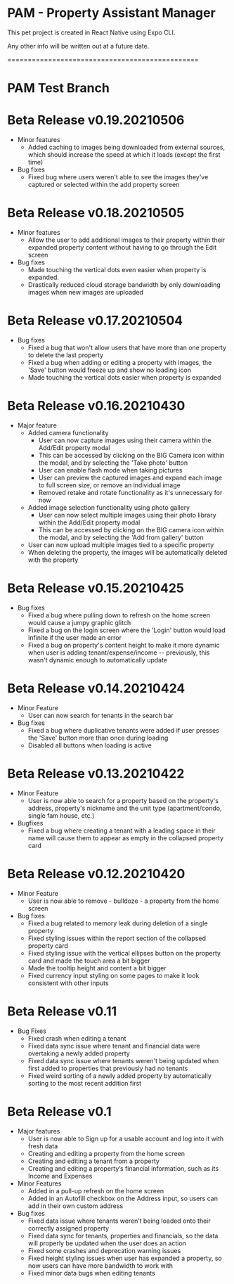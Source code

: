 # PAM - Property Assistant Manager

This pet project is created in React Native using Expo CLI. 

Any other info will be written out at a future date.

===============================================

# PAM Test Branch

# Beta Release v0.19.20210506
- Minor features
    - Added caching to images being downloaded from external sources, which should increase the speed at which it loads (except the first time)
- Bug fixes
    - Fixed bug where users weren't able to see the images they've captured or selected within the add property screen

# Beta Release v0.18.20210505
- Minor features
    - Allow the user to add additional images to their property within their expanded property content without having to go through the Edit screen
- Bug fixes
    - Made touching the vertical dots even easier when property is expanded.
    - Drastically reduced cloud storage bandwidth by only downloading images when new images are uploaded

# Beta Release v0.17.20210504
- Bug fixes
    - Fixed a bug that won't allow users that have more than one property to delete the last property
    - Fixed a bug when adding or editing a property with images, the 'Save' button would freeze up and show no loading icon
    - Made touching the vertical dots easier when property is expanded

# Beta Release v0.16.20210430
- Major feature
    - Added camera functionality
        - User can now capture images using their camera within the Add/Edit property modal
        - This can be accessed by clicking on the BIG Camera icon within the modal, and by selecting the 'Take photo' button
        - User can enable flash mode when taking pictures
        - User can preview the captured images and expand each image to full screen size, or remove an individual image
        - Removed retake and rotate functionality as it's unnecessary for now
    - Added image selection functionality using photo gallery
        - User can now select multiple images using their photo library within the Add/Edit property modal
        - This can be accessed by clicking on the BIG camera icon within the modal, and by selecting the 'Add from gallery' button
    - User can now upload multiple images tied to a specific property
    - When deleting the property, the images will be automatically deleted with the property

# Beta Release v0.15.20210425
- Bug fixes
    - Fixed a bug where pulling down to refresh on the home screen would cause a jumpy graphic glitch
    - Fixed a bug on the login screen where the 'Login' button would load infinite if the user made an error
    - Fixed a bug on property's content height to make it more dynamic when user is adding tenant/expense/income -- previously, this wasn't dynamic enough to automatically update

# Beta Release v0.14.20210424
- Minor Feature
    - User can now search for tenants in the search bar
- Bug fixes
    - Fixed a bug where duplicative tenants were added if user presses the 'Save' button more than once during loading
    - Disabled all buttons when loading is active 

# Beta Release v0.13.20210422
- Minor Feature
    - User is now able to search for a property based on the property's address, property's nickname and the unit type (apartment/condo, single fam house, etc.)
- Bugfixes
    - Fixed a bug where creating a tenant with a leading space in their name will cause them to appear as empty in the collapsed property card

# Beta Release v0.12.20210420
- Minor Feature
    - User is now able to remove - bulldoze - a property from the home screen
- Bug fixes
    - Fixed a bug related to memory leak during deletion of a single property
    - Fixed styling issues within the report section of the collapsed property card
    - Fixed styling issue with the vertical ellipses button on the property card and made the touch area a bit bigger
    - Made the tooltip height and content a bit bigger 
    - Fixed currency input styling on some pages to make it look consistent with other inputs

# Beta Release v0.11
- Bug Fixes
    - Fixed crash when editing a tenant
    - Fixed data sync issue where tenant and financial data were overtaking a newly added property
    - Fixed data sync issue where tenants weren't being updated when first added to properties that previously had no tenants
    - Fixed weird sorting of a newly added property by automatically sorting to the most recent addition first

# Beta Release v0.1
- Major features
    - User is now able to Sign up for a usable account and log into it with fresh data
    - Creating and editing a property from the home screen
    - Creating and editing a tenant from a property
    - Creating and editing a property’s financial information, such as its Income and Expenses
- Minor Features
    - Added in a pull-up refresh on the home screen
    - Added in an Autofill checkbox on the Address input, so users can add in their own custom address
- Bug fixes
    - Fixed data issue where tenants weren’t being loaded onto their correctly assigned property
    - Fixed data sync for tenants, properties and financials, so the data will properly be updated when the user does an action
    - Fixed some crashes and deprecation warning issues
    - Fixed height styling issues when user has expanded a property, so now users can have more bandwidth to work with
    - Fixed minor data bugs when editing tenants
